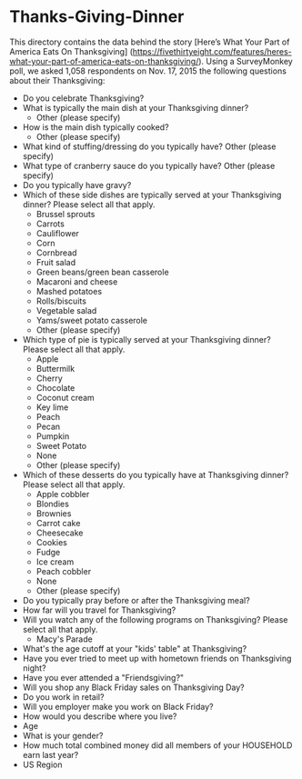 # Thanks-Giving-Dinner

This directory contains the data behind the story [Here’s What Your Part of America Eats On Thanksgiving] (https://fivethirtyeight.com/features/heres-what-your-part-of-america-eats-on-thanksgiving/).
Using a SurveyMonkey poll, we asked 1,058 respondents on Nov. 17, 2015 the following questions about their Thanksgiving:


   - Do you celebrate Thanksgiving?
   - What is typically the main dish at your Thanksgiving dinner?
        - Other (please specify)
   - How is the main dish typically cooked?
        - Other (please specify)
   - What kind of stuffing/dressing do you typically have?
        Other (please specify)
   - What type of cranberry sauce do you typically have? 
        Other (please specify)
   - Do you typically have gravy?
   - Which of these side dishes are typically served at your Thanksgiving dinner? Please select all that apply.
       - Brussel sprouts
       - Carrots
       - Cauliflower
       - Corn
       - Cornbread
       - Fruit salad
       - Green beans/green bean casserole
       - Macaroni and cheese
       - Mashed potatoes
       - Rolls/biscuits
       - Vegetable salad
       - Yams/sweet potato casserole
       - Other (please specify)
   - Which type of pie is typically served at your Thanksgiving dinner? Please select all that apply. 
       - Apple
       - Buttermilk
       - Cherry
       - Chocolate
       - Coconut cream
       - Key lime
       - Peach
       - Pecan
       - Pumpkin
       - Sweet Potato
       - None 
       - Other (please specify)
   - Which of these desserts do you typically have at Thanksgiving dinner? Please select all that apply.
       - Apple cobbler
       - Blondies
       - Brownies
       - Carrot cake
       - Cheesecake
       - Cookies
       - Fudge
       - Ice cream
       - Peach cobbler
       - None
       - Other (please specify)
   - Do you typically pray before or after the Thanksgiving meal?
   - How far will you travel for Thanksgiving?
   - Will you watch any of the following programs on Thanksgiving? Please select all that apply. 
       - Macy's Parade
   - What's the age cutoff at your "kids' table" at Thanksgiving?
   - Have you ever tried to meet up with hometown friends on Thanksgiving night?
   - Have you ever attended a "Friendsgiving?"
   - Will you shop any Black Friday sales on Thanksgiving Day?
   - Do you work in retail?
   - Will you employer make you work on Black Friday?
   - How would you describe where you live? 
   - Age
   - What is your gender?
   - How much total combined money did all members of your HOUSEHOLD earn last year?
   - US Region
